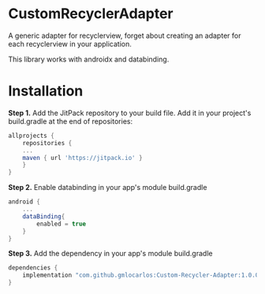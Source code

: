 # CustomRecyclerAdapter
A generic adapter for recyclerview, forget about creating an adapter for each recyclerview in your application.

This library works with androidx and databinding.

# Installation
**Step 1.** Add the JitPack repository to your build file. Add it in your project's build.gradle at the end of repositories:
```gradle
allprojects {
    repositories {
	...
	maven { url 'https://jitpack.io' }
    }
}
```
**Step 2.** Enable databinding in your app's module build.gradle
```gradle
android {
	...
	dataBinding{
		enabled = true
	}
}
```
**Step 3.** Add the dependency in your app's module build.gradle
```gradle
dependencies {
    implementation "com.github.gmlocarlos:Custom-Recycler-Adapter:1.0.0"
}
```
